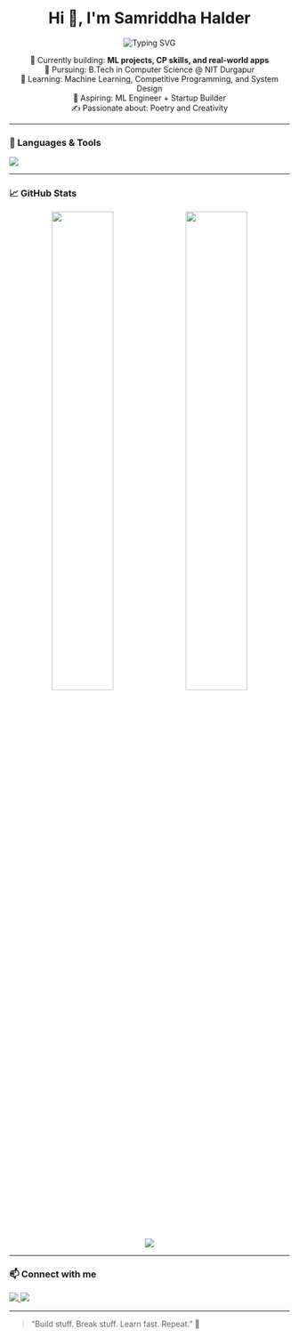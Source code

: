 <h1 align="center">Hi 👋, I'm Samriddha Halder</h1>
<p align="center">
  <img src="https://readme-typing-svg.demolab.com?font=Fira+Code&pause=1000&center=true&vCenter=true&width=435&lines=Programmer+%7C+Problem+Solver+%7C+Builder" alt="Typing SVG" />
</p>

<p align="center">
  🔭 Currently building: <strong>ML projects, CP skills, and real-world apps</strong><br>
  📘 Pursuing: B.Tech in Computer Science @ NIT Durgapur<br>
  🧠 Learning: Machine Learning, Competitive Programming, and System Design<br>
  🚀 Aspiring: ML Engineer + Startup Builder<br>
  ✍️ Passionate about: Poetry and Creativity<br>
</p>

---

### 🧰 Languages & Tools

<p>
  <img src="https://skillicons.dev/icons?i=cpp,python,html,css,js,react,nodejs,git,github,vscode,linux,bash,figma" />
</p>

---

### 📈 GitHub Stats

<p align="center">
  <img width="47%" src="https://github-readme-stats.vercel.app/api?username=WiringIt&show_icons=true&theme=radical" />
  <img width="47%" src="https://github-readme-streak-stats.herokuapp.com/?user=WiringIt&theme=radical" />
</p>
<p align="center">
  <img src="https://github-readme-stats.vercel.app/api/top-langs/?username=WiringIt&layout=compact&theme=radical" />
</p>

---

### 📫 Connect with me


<p>
  <a href="mailto:samriddhahaldervis68@gmail.com">
    <img src="https://img.shields.io/badge/Email-D14836?style=flat&logo=gmail&logoColor=white" />
  </a>
  <a href="https://www.linkedin.com/in/samriddha-halder-52685627a/">
    <img src="https://img.shields.io/badge/LinkedIn-0077B5?style=flat&logo=linkedin&logoColor=white" />
  </a>
</p>


---

> “Build stuff. Break stuff. Learn fast. Repeat.” 🚀

